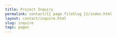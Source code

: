 ```yaml
---
title: Project Inquiry
permalink: contact/{{ page.fileSlug }}/index.html
layout: contact/inquire.html
slug: inquire
tags: pages
---
```




